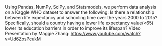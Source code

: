 Using Pandas, NumPy, SciPy, and Statsmodels, we perform data analysis on a Kaggle WHO dataset to answer the following:
Is there a relationship between life expectancy and schooling time over the years 2000 to 2015? Specifically, should a country having a lower life expectancy value(<65) lower its education barriers in order to improve its lifespan?
Video Presentation by Maggie Zhang: https://www.youtube.com/watch?v=Ud6ZosPcukM
